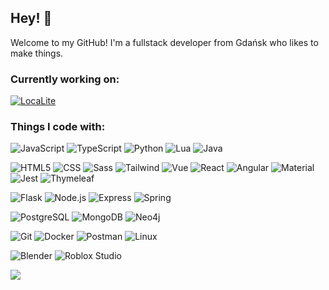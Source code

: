 ## Hey! 👋
Welcome to my GitHub! I'm a fullstack developer from Gdańsk who likes to make things.

### Currently working on:

[![LocaLite](https://github-readme-stats.vercel.app/api/pin/?username=oworob&repo=localite&show_owner=true&theme=dark)](https://github.com/oworob/localite)

### Things I code with:
![JavaScript](https://img.shields.io/badge/-JavaScript-c4af0c?style=for-the-badge&logo=javascript&logoColor=white)
![TypeScript](https://img.shields.io/badge/-TypeScript-3178C6?style=for-the-badge&logo=typescript&logoColor=white)
![Python](https://img.shields.io/badge/-Python-3776AB?style=for-the-badge&logo=python&logoColor=white)
![Lua](https://img.shields.io/badge/-Lua-2C2D72?style=for-the-badge&logo=lua&logoColor=white)
![Java](https://img.shields.io/badge/-Java-f89820?style=for-the-badge&logo=java&logoColor=white)

![HTML5](https://img.shields.io/badge/-HTML5-E34F26?style=for-the-badge&logo=html5&logoColor=white)
![CSS](https://img.shields.io/badge/-CSS-663399?style=for-the-badge&logo=css&logoColor=white)
![Sass](https://img.shields.io/badge/-Sass-CC6699?style=for-the-badge&logo=sass&logoColor=white)
![Tailwind](https://img.shields.io/badge/-Tailwind-06B6D4?style=for-the-badge&logo=tailwindcss&logoColor=white)
![Vue](https://img.shields.io/badge/-Vue-4FC08D?style=for-the-badge&logo=vuedotjs&logoColor=white)
![React](https://img.shields.io/badge/-React-46bfe0?style=for-the-badge&logo=react&logoColor=white)
![Angular](https://img.shields.io/badge/-Angular-c3002f?style=for-the-badge&logo=angular&logoColor=white)
![Material](https://img.shields.io/badge/-Material-757575?style=for-the-badge&logo=materialdesign&logoColor=white)
![Jest](https://img.shields.io/badge/-Jest-C21325?style=for-the-badge&logo=jest&logoColor=white)
![Thymeleaf](https://img.shields.io/badge/-Thymeleaf-005F0F?style=for-the-badge&logo=thymeleaf&logoColor=white)

![Flask](https://img.shields.io/badge/-Flask-000000?style=for-the-badge&logo=flask&logoColor=white)
![Node.js](https://img.shields.io/badge/-Node.js-5FA04E?style=for-the-badge&logo=nodedotjs&logoColor=white)
![Express](https://img.shields.io/badge/-Express-000000?style=for-the-badge&logo=express&logoColor=white)
![Spring](https://img.shields.io/badge/-Spring-6DB33F?style=for-the-badge&logo=spring&logoColor=white)

![PostgreSQL](https://img.shields.io/badge/-PostgreSQL-4169E1?style=for-the-badge&logo=postgresql&logoColor=white)
![MongoDB](https://img.shields.io/badge/-MongoDB-47A248?style=for-the-badge&logo=mongodb&logoColor=white)
![Neo4j](https://img.shields.io/badge/-Neo4j-4581C3?style=for-the-badge&logo=neo4j&logoColor=white)

![Git](https://img.shields.io/badge/-Git-F05032?style=for-the-badge&logo=git&logoColor=white)
![Docker](https://img.shields.io/badge/-Docker-2496ED?style=for-the-badge&logo=docker&logoColor=white)
![Postman](https://img.shields.io/badge/-Postman-FF6C37?style=for-the-badge&logo=postman&logoColor=white)
![Linux](https://img.shields.io/badge/-Linux-deab14?style=for-the-badge&logo=linux&logoColor=white)

![Blender](https://img.shields.io/badge/-Blender-E87D0D?style=for-the-badge&logo=blender&logoColor=white)
![Roblox Studio](https://img.shields.io/badge/-Roblox_Studio-00A2FF?style=for-the-badge&logo=robloxstudio&logoColor=white)

<img align="center" src="https://github-readme-stats.vercel.app/api/top-langs/?username=oworob&layout=compact&theme=tokyonight&langs_count=6" />
